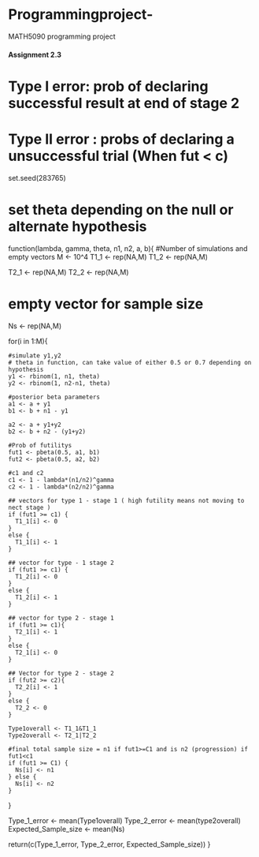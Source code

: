 # Programmingproject-
MATH5090 programming project 
#### Assignment 2.3
# Type I error: prob of declaring successful result at end of stage 2
# Type II error : probs of declaring a unsuccessful trial (When fut < c)


set.seed(283765)

# set theta depending on the null or alternate hypothesis 
function(lambda, gamma, theta, n1, n2, a, b){
  #Number of simulations and empty vectors
  M <- 10^4
  T1_1 <- rep(NA,M)
  T1_2 <- rep(NA,M)
  
  T2_1 <- rep(NA,M)
  T2_2 <- rep(NA,M)
  
  # empty vector for sample size 
  Ns <- rep(NA,M)
  
  for(i in 1:M){
    
    #simulate y1,y2
    # theta in function, can take value of either 0.5 or 0.7 depending on hypothesis 
    y1 <- rbinom(1, n1, theta)
    y2 <- rbinom(1, n2-n1, theta)
    
    #posterior beta parameters 
    a1 <- a + y1
    b1 <- b + n1 - y1
    
    a2 <- a + y1+y2
    b2 <- b + n2 - (y1+y2)
    
    #Prob of futilitys 
    fut1 <- pbeta(0.5, a1, b1)
    fut2 <- pbeta(0.5, a2, b2)
    
    #c1 and c2
    c1 <- 1 - lambda*(n1/n2)^gamma
    c2 <- 1 - lambda*(n2/n2)^gamma
    
    ## vectors for type 1 - stage 1 ( high futility means not moving to nect stage )
    if (fut1 >= c1) {
      T1_1[i] <- 0
    }
    else {
      T1_1[i] <- 1
    }
    
    ## vector for type - 1 stage 2 
    if (fut1 >= c1) {
      T1_2[i] <- 0
    }
    else {
      T1_2[i] <- 1
    }
    
    ## vector for type 2 - stage 1 
    if (fut1 >= c1){
      T2_1[i] <- 1
    }
    else {
      T2_1[i] <- 0
    }
    
    ## Vector for type 2 - stage 2
    if (fut2 >= c2){
      T2_2[i] <- 1
    }
    else {
      T2_2 <- 0
    }
    
    Type1overall <- T1_1&T1_1
    Type2overall <- T2_1|T2_2
    
    #final total sample size = n1 if fut1>=C1 and is n2 (progression) if fut1<c1
    if (fut1 >= C1) {
      Ns[i] <- n1
    } else {
      Ns[i] <- n2
    }
  }
  
  Type_1_error <- mean(Type1overall)
  Type_2_error <- mean(type2overall)
  Expected_Sample_size <- mean(Ns)
  
  return(c(Type_1_error, Type_2_error, Expected_Sample_size))
}